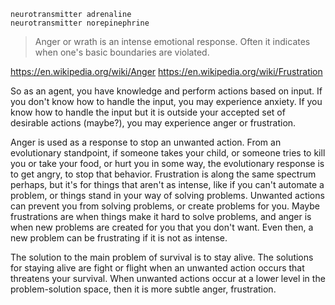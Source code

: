 
```
neurotransmitter adrenaline
neurotransmitter norepinephrine
```

> Anger or wrath is an intense emotional response. Often it indicates when one's basic boundaries are violated.

https://en.wikipedia.org/wiki/Anger
https://en.wikipedia.org/wiki/Frustration

So as an agent, you have knowledge and perform actions based on input. If you don't know how to handle the input, you may experience anxiety. If you know how to handle the input but it is outside your accepted set of desirable actions (maybe?), you may experience anger or frustration.

Anger is used as a response to stop an unwanted action. From an evolutionary standpoint, if someone takes your child, or someone tries to kill you or take your food, or hurt you in some way, the evolutionary response is to get angry, to stop that behavior. Frustration is along the same spectrum perhaps, but it's for things that aren't as intense, like if you can't automate a problem, or things stand in your way of solving problems. Unwanted actions can prevent you from solving problems, or create problems for you. Maybe frustrations are when things make it hard to solve problems, and anger is when new problems are created for you that you don't want. Even then, a new problem can be frustrating if it is not as intense.

The solution to the main problem of survival is to stay alive. The solutions for staying alive are fight or flight when an unwanted action occurs that threatens your survival. When unwanted actions occur at a lower level in the problem-solution space, then it is more subtle anger, frustration.
